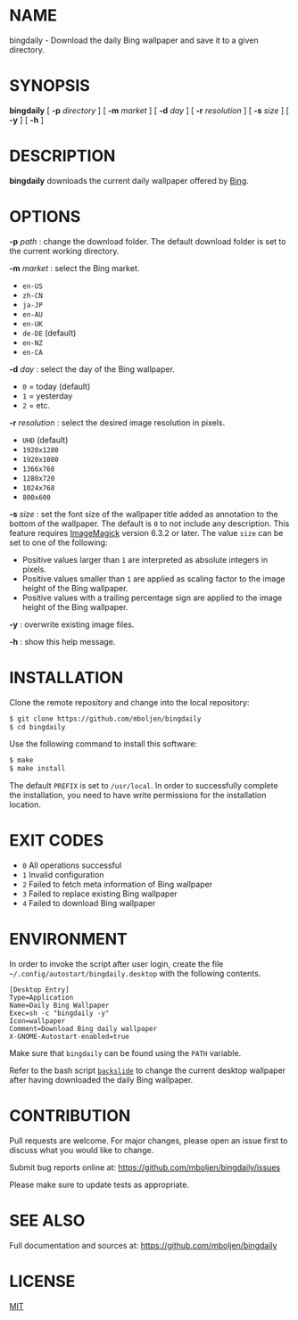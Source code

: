 # NAME

bingdaily - Download the daily Bing wallpaper and save it to a given directory.


# SYNOPSIS

**bingdaily** [ **-p** _directory_ ] [ **-m** _market_ ] [ **-d** _day_ ] [ **-r** _resolution_ ] [ **-s** _size_ ] [ **-y** ] [ **-h** ]


# DESCRIPTION

**bingdaily** downloads the current daily wallpaper offered by [Bing](https://www.bing.com/).


# OPTIONS

**-p** _path_
: change the download folder.  The default download folder is set to the current working directory.

**-m** _market_
: select the Bing market.

  - `en-US`
  - `zh-CN`
  - `ja-JP`
  - `en-AU`
  - `en-UK`
  - `de-DE` (default)
  - `en-NZ`
  - `en-CA`

**-d** _day_
: select the day of the Bing wallpaper.

  - `0` = today (default)
  - `1` = yesterday
  - `2` = etc.

**-r** _resolution_
: select the desired image resolution in pixels.

  - `UHD` (default)
  - `1920x1280`
  - `1920x1080`
  - `1366x768`
  - `1280x720`
  - `1024x768`
  - `800x600`

**-s** _size_
: set the font size of the wallpaper title added as annotation to the bottom of the wallpaper.  The default is `0` to not include any description.  This feature requires  [ImageMagick](https://www.imagemagick.org/) version 6.3.2 or later.  The value `size` can be set to one of the following:

  - Positive values larger than `1` are interpreted as absolute integers in pixels.
  - Positive values smaller than `1` are applied as scaling factor to the image height of the Bing wallpaper.
  - Positive values with a trailing percentage sign are applied to the image height of the Bing wallpaper.

**-y**
: overwrite existing image files.

**-h**
: show this help message.


# INSTALLATION

Clone the remote repository and change into the local repository:

```bash
$ git clone https://github.com/mboljen/bingdaily
$ cd bingdaily
```

Use the following command to install this software:

```bash
$ make
$ make install
```

The default `PREFIX` is set to `/usr/local`.  In order to successfully complete the installation, you need to have write permissions for the installation location.


# EXIT CODES

+ `0` All operations successful
+ `1` Invalid configuration
+ `2` Failed to fetch meta information of Bing wallpaper
+ `3` Failed to replace existing Bing wallpaper
+ `4` Failed to download Bing wallpaper


# ENVIRONMENT

In order to invoke the script after user login, create the file `~/.config/autostart/bingdaily.desktop` with the following contents.

```
[Desktop Entry]
Type=Application
Name=Daily Bing Wallpaper
Exec=sh -c "bingdaily -y"
Icon=wallpaper
Comment=Download Bing daily wallpaper
X-GNOME-Autostart-enabled=true
```

Make sure that `bingdaily` can be found using the `PATH` variable.

Refer to the bash script [`backslide`](https://github.com/mboljen/backslide) to change the current desktop wallpaper after having downloaded the daily Bing wallpaper.


# CONTRIBUTION

Pull requests are welcome. For major changes, please open an issue first to discuss what you would like to change.

Submit bug reports online at: <https://github.com/mboljen/bingdaily/issues>

Please make sure to update tests as appropriate.


# SEE ALSO

Full documentation and sources at: <https://github.com/mboljen/bingdaily>


# LICENSE

[MIT](https://choosealicense.com/licenses/mit/)






